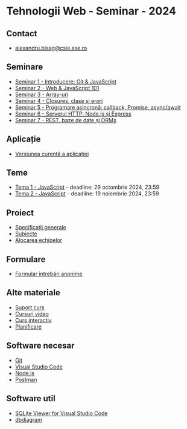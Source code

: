 # Tehnologii Web - Seminar - 2024

## Contact
- alexandru.bisag@csie.ase.ro

## Seminare
- [Seminar 1 - Introducere: Git & JavaScript](./s1/README.md)
- [Seminar 2 - Web & JavaScript 101](./s2/README.md)
- [Seminar 3 - Array-uri](./s3/README.md)
- [Seminar 4 - Closures, clase și erori](./s4/README.md)
- [Seminar 5 - Programare asincronă: callback, Promise, async/await](./s5/README.md)
- [Seminar 6 - Serverul HTTP: Node.js și Express](./s6/README.md)
- [Seminar 7 - REST, baze de date și ORMs](./s7/README.md)

## Aplicație
- [Versiunea curentă a aplicației](./app/)

## Teme
- [Tema 1 - JavaScript](./t1/README.md) - deadline: 29 octombrie 2024, 23:59
- [Tema 2 - JavaScript](./t2/README.md) - deadline: 19 noiembrie 2024, 23:59

## Proiect
- [Specificații generale](https://docs.google.com/document/d/1HK2MVNMFAkI_o2VQY3R-3jxx51dDMbBRVlxuNm5knro/edit?tab=t.0)
- [Subiecte](https://drive.google.com/drive/u/1/folders/1n2jRA39x9xtuuvPxM87yJTiY9ObmLCmJ)
- [Alocarea echipelor](https://docs.google.com/spreadsheets/d/1MsbjXvQaodTD3bz-rz_2G7Eg-ZqV-sIgqfE2Jz0PjiE/edit?usp=sharing)

## Formulare
- [Formular întrebări anonime](https://forms.gle/BuoJ3gvZbVnurxuL9)

## Alte materiale
- [Suport curs](https://drive.google.com/file/d/18InAYfTKeFywwDsty0mYbjz6t4HJlg-w/view?usp=sharing)
- [Cursuri video](https://www.youtube.com/watch?v=RLz2q9SKObw&list=PLYdpEVB86eG7P8z3bUn_lC7UZ-Jr4hUIR)
- [Curs interactiv](https://student.nextlab.tech/#/dashbard/public-library/6151e7da0c909059bda2f2df)
- [Planificare](https://docs.google.com/document/d/1XBQmrZBd-54zHDwqe8KGo58qhiaebgFo/edit?usp=sharing&ouid=114681964307685525851&rtpof=true&sd=true)

## Software necesar
- [Git](https://git-scm.com/downloads)
- [Visual Studio Code](https://code.visualstudio.com/download)
- [Node.js](https://nodejs.org/en/download)
- [Postman](https://www.postman.com/downloads/)

## Software util
- [SQLite Viewer for Visual Studio Code](https://marketplace.visualstudio.com/items?itemName=alexcvzz.vscode-sqlite)
- [dbdiagram](https://dbdiagram.io/home)
